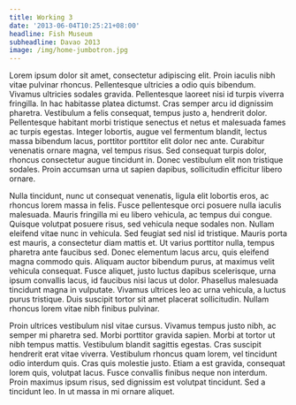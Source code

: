 ```yaml
---
title: Working 3
date: '2013-06-04T10:25:21+08:00'
headline: Fish Museum
subheadline: Davao 2013
image: /img/home-jumbotron.jpg
---
```

Lorem ipsum dolor sit amet, consectetur adipiscing elit. Proin iaculis nibh vitae pulvinar rhoncus. Pellentesque ultricies a odio quis bibendum. Vivamus ultricies sodales gravida. Pellentesque laoreet nisi id turpis viverra fringilla. In hac habitasse platea dictumst. Cras semper arcu id dignissim pharetra. Vestibulum a felis consequat, tempus justo a, hendrerit dolor. Pellentesque habitant morbi tristique senectus et netus et malesuada fames ac turpis egestas. Integer lobortis, augue vel fermentum blandit, lectus massa bibendum lacus, porttitor porttitor elit dolor nec ante. Curabitur venenatis ornare magna, vel tempus risus. Sed consequat turpis dolor, rhoncus consectetur augue tincidunt in. Donec vestibulum elit non tristique sodales. Proin accumsan urna ut sapien dapibus, sollicitudin efficitur libero ornare.



Nulla tincidunt, nunc ut consequat venenatis, ligula elit lobortis eros, ac rhoncus lorem massa in felis. Fusce pellentesque orci posuere nulla iaculis malesuada. Mauris fringilla mi eu libero vehicula, ac tempus dui congue. Quisque volutpat posuere risus, sed vehicula neque sodales non. Nullam eleifend vitae nunc in vehicula. Sed feugiat sed nisl id tristique. Mauris porta est mauris, a consectetur diam mattis et. Ut varius porttitor nulla, tempus pharetra ante faucibus sed. Donec elementum lacus arcu, quis eleifend magna commodo quis. Aliquam auctor bibendum purus, at maximus velit vehicula consequat. Fusce aliquet, justo luctus dapibus scelerisque, urna ipsum convallis lacus, id faucibus nisi lacus ut dolor. Phasellus malesuada tincidunt magna in vulputate. Vivamus ultrices leo ac urna vehicula, a luctus purus tristique. Duis suscipit tortor sit amet placerat sollicitudin. Nullam rhoncus lorem vitae nibh finibus pulvinar.



Proin ultrices vestibulum nisl vitae cursus. Vivamus tempus justo nibh, ac semper mi pharetra sed. Morbi porttitor gravida sapien. Morbi at tortor ut nibh tempus mattis. Vestibulum blandit sagittis egestas. Cras suscipit hendrerit erat vitae viverra. Vestibulum rhoncus quam lorem, vel tincidunt odio interdum quis. Cras quis molestie justo. Etiam a est gravida, consequat lorem quis, volutpat lacus. Fusce convallis finibus neque non interdum. Proin maximus ipsum risus, sed dignissim est volutpat tincidunt. Sed a tincidunt leo. In ut massa in mi ornare aliquet.
